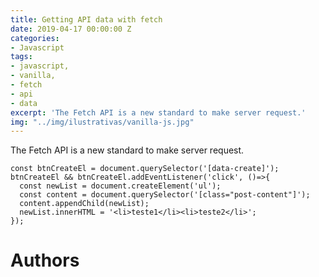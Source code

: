 ```yaml
---
title: Getting API data with fetch
date: 2019-04-17 00:00:00 Z
categories:
- Javascript
tags:
- javascript,
- vanilla,
- fetch
- api
- data
excerpt: 'The Fetch API is a new standard to make server request.'
img: "../img/ilustrativas/vanilla-js.jpg"
---
```


The Fetch API is a new standard to make server request.

```javacript
const btnCreateEl = document.querySelector('[data-create]');
btnCreateEl && btnCreateEl.addEventListener('click', ()=>{
  const newList = document.createElement('ul');
  const content = document.querySelector('[class="post-content"]');
  content.appendChild(newList);
  newList.innerHTML = '<li>teste1</li><li>teste2</li>';
});
```
# Authors
<ul id="authors"></ul>
